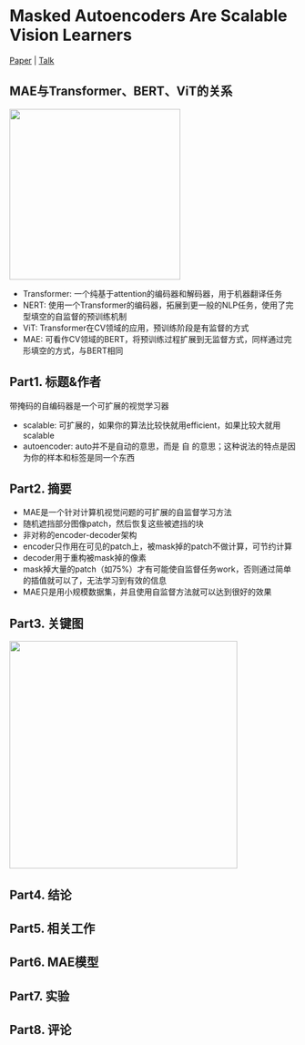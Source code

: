 # Masked Autoencoders Are Scalable Vision Learners

[Paper](https://arxiv.org/pdf/2111.06377.pdf) | [Talk](https://www.bilibili.com/video/BV1sq4y1q77t?spm_id_from=333.999.0.0)

## MAE与Transformer、BERT、ViT的关系

<img src="https://user-images.githubusercontent.com/22740819/146364785-7fc96742-9bc4-49ab-9f88-0d7044239cb4.png" width=300>

- Transformer: 一个纯基于attention的编码器和解码器，用于机器翻译任务
- NERT: 使用一个Transformer的编码器，拓展到更一般的NLP任务，使用了完型填空的自监督的预训练机制
- ViT: Transformer在CV领域的应用，预训练阶段是有监督的方式
- MAE: 可看作CV领域的BERT，将预训练过程扩展到无监督方式，同样通过完形填空的方式，与BERT相同

## Part1. 标题&作者

带掩码的自编码器是一个可扩展的视觉学习器

- scalable: 可扩展的，如果你的算法比较快就用efficient，如果比较大就用scalable
- autoencoder: auto并不是自动的意思，而是 自 的意思；这种说法的特点是因为你的样本和标签是同一个东西

## Part2. 摘要

- MAE是一个针对计算机视觉问题的可扩展的自监督学习方法
- 随机遮挡部分图像patch，然后恢复这些被遮挡的块
- 非对称的encoder-decoder架构
- encoder只作用在可见的patch上，被mask掉的patch不做计算，可节约计算
- decoder用于重构被mask掉的像素
- mask掉大量的patch（如75%）才有可能使自监督任务work，否则通过简单的插值就可以了，无法学习到有效的信息
- MAE只是用小规模数据集，并且使用自监督方法就可以达到很好的效果

## Part3. 关键图

<img src="https://user-images.githubusercontent.com/22740819/146370679-4a661314-422c-4bc6-bc7b-3200466f4c59.png" width=400>


## Part4. 结论

## Part5. 相关工作

## Part6. MAE模型

## Part7. 实验

## Part8. 评论
